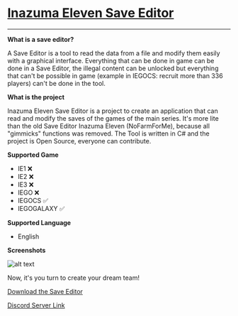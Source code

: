 # [Inazuma Eleven Save Editor](https://github.com/Tiniifan/InazumaElevenSaveEditor/releases/tag/1.2.0.0)
___________________________________________________________________________
**What is a save editor?**

A Save Editor is a tool to read the data from a file and modify them easily with a graphical interface.
Everything that can be done in game can be done in a Save Editor, the illegal content can be unlocked but everything that can't be possible in game (example in IEGOCS: recruit more than 336 players) can't be done in the tool.

**What is the project**

Inazuma Eleven Save Editor is a project to create an application that can read and modify the saves of the games of the main series. It's more lite than the old Save Editor Inazuma Eleven (NoFarmForMe), because all "gimmicks" functions was removed. The Tool is written in C# and the project is Open Source, everyone can contribute.

**Supported Game**
- IE1 ❌
- IE2 ❌
- IE3 ❌
- IEGO ❌
- IEGOCS ✅
- IEGOGALAXY ✅

**Supported Language**
- English

**Screenshots**

![alt text](https://i.imgur.com/Om5qRLI.png)

Now, it's you turn to create your dream team!

[Download the Save Editor](https://github.com/Tiniifan/InazumaElevenSaveEditor/releases/download/1.2.0.0/InazumaElevenSaveEditor.exe)

[Discord Server Link](https://discord.gg/3wKp5ZxA9N)
